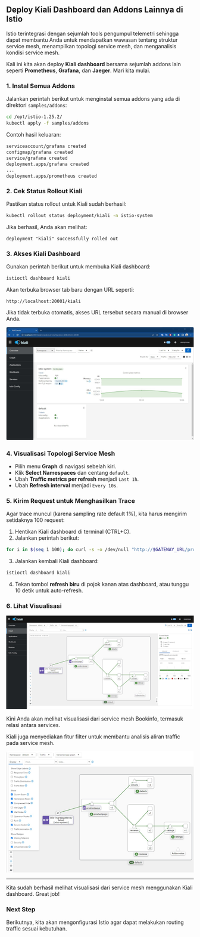 ## Deploy Kiali Dashboard dan Addons Lainnya di Istio

Istio terintegrasi dengan sejumlah tools pengumpul telemetri sehingga dapat membantu Anda untuk mendapatkan wawasan tentang struktur service mesh, menampilkan topologi service mesh, dan menganalisis kondisi service mesh.

Kali ini kita akan deploy **Kiali dashboard** bersama sejumlah addons lain seperti **Prometheus**, **Grafana**, dan **Jaeger**. Mari kita mulai.

### 1. Instal Semua Addons

Jalankan perintah berikut untuk menginstal semua addons yang ada di direktori `samples/addons`:

```bash
cd /opt/istio-1.25.2/
kubectl apply -f samples/addons
```

Contoh hasil keluaran:

```
serviceaccount/grafana created
configmap/grafana created
service/grafana created
deployment.apps/grafana created
...
deployment.apps/prometheus created
```

### 2. Cek Status Rollout Kiali

Pastikan status rollout untuk Kiali sudah berhasil:

```bash
kubectl rollout status deployment/kiali -n istio-system
```

Jika berhasil, Anda akan melihat:

```
deployment "kiali" successfully rolled out
```

### 3. Akses Kiali Dashboard

Gunakan perintah berikut untuk membuka Kiali dashboard:

```bash
istioctl dashboard kiali
```

Akan terbuka browser tab baru dengan URL seperti:

```
http://localhost:20001/kiali
```

Jika tidak terbuka otomatis, akses URL tersebut secara manual di browser Anda.

![alt text](images/4_dashboard_bookinfo/image.png)

### 4. Visualisasi Topologi Service Mesh

- Pilih menu **Graph** di navigasi sebelah kiri.
- Klik **Select Namespaces** dan centang `default`.
- Ubah **Traffic metrics per refresh** menjadi `Last 1h`.
- Ubah **Refresh interval** menjadi `Every 10s`.

### 5. Kirim Request untuk Menghasilkan Trace

Agar trace muncul (karena sampling rate default 1%), kita harus mengirim setidaknya 100 request:

1. Hentikan Kiali dashboard di terminal (CTRL+C).
2. Jalankan perintah berikut:

```bash
for i in $(seq 1 100); do curl -s -o /dev/null "http://$GATEWAY_URL/productpage"; done
```

3. Jalankan kembali Kiali dashboard:

```bash
istioctl dashboard kiali
```

4. Tekan tombol **refresh biru** di pojok kanan atas dashboard, atau tunggu 10 detik untuk auto-refresh.

### 6. Lihat Visualisasi

![alt text](images/4_dashboard_bookinfo/image-1.png)

Kini Anda akan melihat visualisasi dari service mesh Bookinfo, termasuk relasi antara services.

Kiali juga menyediakan fitur filter untuk membantu analisis aliran traffic pada service mesh.

![alt text](images/4_dashboard_bookinfo/image-2.png)

---

Kita sudah berhasil melihat visualisasi dari service mesh menggunakan Kiali dashboard. Great job!

### Next Step

Berikutnya, kita akan mengonfigurasi Istio agar dapat melakukan routing traffic sesuai kebutuhan.


